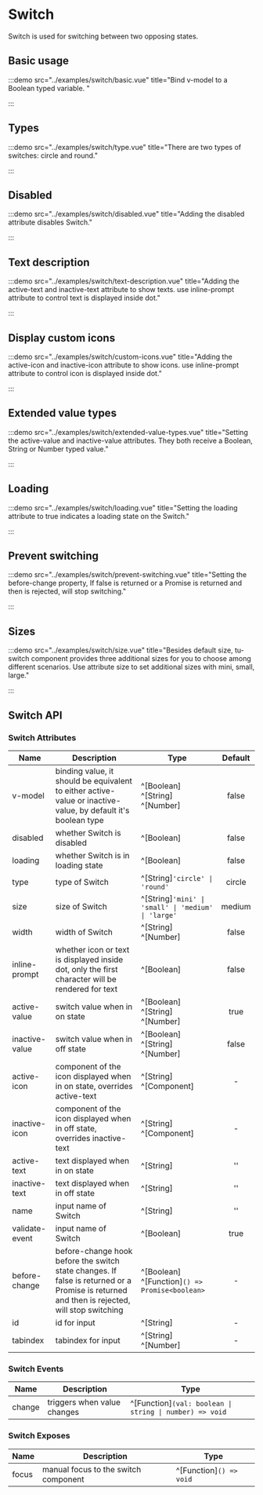 # Switch

Switch is used for switching between two opposing states.

## Basic usage

:::demo src="../examples/switch/basic.vue" title="Bind v-model to a Boolean typed variable. "

:::

## Types

:::demo src="../examples/switch/type.vue" title="There are two types of switches: circle and round."

:::

## Disabled

:::demo src="../examples/switch/disabled.vue" title="Adding the disabled attribute disables Switch."

:::

## Text description

:::demo src="../examples/switch/text-description.vue" title="Adding the active-text and inactive-text attribute to show texts. use inline-prompt attribute to control text is displayed inside dot."

:::

## Display custom icons

:::demo src="../examples/switch/custom-icons.vue" title="Adding the active-icon and inactive-icon attribute to show icons. use inline-prompt attribute to control icon is displayed inside dot."

:::

## Extended value types

:::demo src="../examples/switch/extended-value-types.vue" title="Setting the active-value and inactive-value attributes. They both receive a Boolean, String or Number typed value."

:::

## Loading

:::demo src="../examples/switch/loading.vue" title="Setting the loading attribute to true indicates a loading state on the Switch."

:::

## Prevent switching

:::demo src="../examples/switch/prevent-switching.vue" title="Setting the before-change property, If false is returned or a Promise is returned and then is rejected, will stop switching."

:::

## Sizes

:::demo src="../examples/switch/size.vue" title="Besides default size, tu-switch component provides three additional sizes for you to choose among different scenarios. Use attribute size to set additional sizes with mini, small, large."

:::

## Switch API

### Switch Attributes

| Name | Description | Type | Default |
| ------ | ---- | ---- | :----: |
| v-model | binding value, it should be equivalent to either active-value or inactive-value, by default it's boolean type | ^[Boolean] ^[String] ^[Number] | false |
| disabled | whether Switch is disabled | ^[Boolean] | false |
| loading | whether Switch is in loading state | ^[Boolean] | false |
| type | type of Switch | ^[String]`'circle' \| 'round'` | circle |
| size | size of Switch | ^[String]`'mini' \| 'small' \| 'medium' \| 'large'` | medium |
| width | width of Switch | ^[String] ^[Number] | false |
| inline-prompt | whether icon or text is displayed inside dot, only the first character will be rendered for text | ^[Boolean] | false |
| active-value | switch value when in on state | ^[Boolean] ^[String] ^[Number] | true |
| inactive-value | switch value when in off state | ^[Boolean] ^[String] ^[Number] | false |
| active-icon | component of the icon displayed when in on state, overrides active-text | ^[String] ^[Component] | - |
| inactive-icon | component of the icon displayed when in off state, overrides inactive-text | ^[String] ^[Component] | - |
| active-text | text displayed when in on state | ^[String] | '' |
| inactive-text | text displayed when in off state | ^[String] | '' |
| name | input name of Switch | ^[String] | '' |
| validate-event | input name of Switch | ^[Boolean] | true |
| before-change | before-change hook before the switch state changes. If false is returned or a Promise is returned and then is rejected, will stop switching | ^[Boolean]  ^[Function]`() => Promise<boolean>`  | - |
| id | id for input | ^[String] | - |
| tabindex | tabindex for input | ^[String] ^[Number] | - |

### Switch Events

| Name | Description | Type |
| ------ | ---- | ---- |
| change | triggers when value changes | ^[Function]`(val: boolean \| string \| number) => void` |

### Switch Exposes

| Name | Description | Type |
| ------ | ---- | ---- |
| focus  | manual focus to the switch component | ^[Function]`() => void` |
